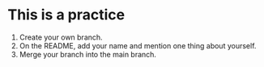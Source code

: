 # This is a practice
1. Create your own branch.
2. On the README, add your name and mention one thing about yourself.
3. Merge your branch into the main branch.

